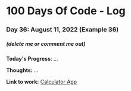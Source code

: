 # 100 Days Of Code - Log

### Day 36: August 11, 2022 (Example 36)
##### (delete me or comment me out)

**Today's Progress**: ...

**Thoughts:** ...

**Link to work:** [Calculator App](https://github.com/username/reponame)
